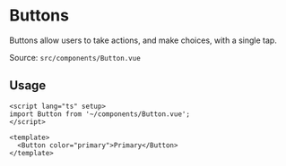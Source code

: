 # Buttons

Buttons allow users to take actions, and make choices, with a single tap.

Source: `src/components/Button.vue`

## Usage

```vue
<script lang="ts" setup>
import Button from '~/components/Button.vue';
</script>

<template>
  <Button color="primary">Primary</Button>
</template>
```
